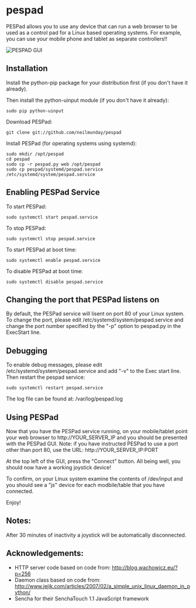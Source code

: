 pespad
======

PESPad allows you to use any device that can run a web browser to be used as a control pad for a Linux based operating systems. For example, you can use your mobile phone and tablet as separate controllers!!

![PESPAD GUI](http://www.mundayweb.com/html/_images/pespad.png)

Installation
------------

Install the python-pip package for your distribution first (if you don't have it already).

Then install the python-uinput module (if you don't have it already):

    sudo pip python-uinput

Download PESPad:

    git clone git://github.com/neilmunday/pespad

Install PESPad (for operating systems using systemd):

    sudo mkdir /opt/pespad
    cd pespad
    sudo cp -r pespad.py web /opt/pespad
    sudo cp pespad/systemd/pespad.service /etc/systemd/system/pespad.service

Enabling PESPad Service
-----------------------

To start PESPad:

    sudo systemctl start pespad.service

To stop PESPad:

    sudo systemctl stop pespad.service

To start PESPad at boot time:

    sudo systemctl enable pespad.service

To disable PESPad at boot time:

    sudo systemctl disable pespad.service

Changing the port that PESPad listens on
----------------------------------------

By default, the PESPad service will lisent on port 80 of your Linux system. To change the port, please edit /etc/systemd/system/pespad.service and change the port number specified by the "-p" option to pespad.py in the ExecStart line.

Debugging
---------

To enable debug messages, please edit /etc/systemd/system/pespad.service and add "-v" to the Exec start line. Then restart the pespad service:

    sudo systemctl restart pespad.service

The log file can be found at: /var/log/pespad.log

Using PESPad
------------

Now that you have the PESPad service running, on your mobile/tablet point your web browser to http://YOUR_SERVER_IP and you should be presented with the PESPad GUI. Note: if you have instructed PESPad to use a port other than port 80, use the URL: http://YOUR_SERVER_IP:PORT

At the top left of the GUI, press the "Connect" button. All being well, you should now have a working joystick device!

To confirm, on your Linux system examine the contents of /dev/input and you should see a "js" device for each modbile/table that you have connected.

Enjoy!

Notes:
-----

After 30 minutes of inactivity a joystick will be automatically disconnected.

Acknowledgements:
-----------------

* HTTP server code based on code from: http://blog.wachowicz.eu/?p=256
* Daemon class based on code from: http://www.jejik.com/articles/2007/02/a_simple_unix_linux_daemon_in_python/
* Sencha for their SenchaTouch 1.1 JavaScript framework

